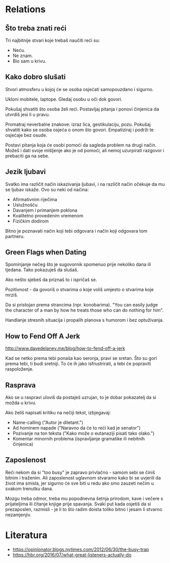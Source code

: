 # Relations

## Što treba znati reći

Tri najbitnije stvari koje trebaš naučiti reći su:
- Neću.
- Ne znam.
- Bio sam u krivu.

## Kako dobro slušati

Stvori atmosferu u kojoj će se osoba osjećati samopouzdano i sigurno.

Ukloni mobitele, laptope. Gledaj osobu u oči dok govori.

Pokušaj shvatiti što osoba želi reći. Postavljaj pitanja i ponovi činjenica da utvrdiš jesi li u pravu.

Promatraj neverbalne znakove: izraz lica, gestikulaciju, pozu. Pokušaj shvatiti kako se osoba osjeća o onom što govori. Empatiziraj i podrži te osjećaje bez osude.

Postavi pitanja koja će osobi pomoći da sagleda problem na drugi način. Možeš i dati svoje mišljenje ako je od pomoći, ali nemoj uzurpirati razgovor i prebaciti ga na sebe.

## Jezik ljubavi

Svatko ima različit način iskazivanja ljubavi, i na različit način očekuje da mu se ljubav iskaže. Ovo su neki od načina:
* Afirmativnim riječima
* Uslužnošću
* Davanjem i primanjem poklona
* Kvalitetno provedenim vremenom
* Fizičkim dodirom

Bitno je poznavati način koji tebi odgovara i način koji odgovara tom partneru.

## Green Flags when Dating

Spominjanje nečeg što je sugovornik spomenuo prije nekoliko dana ili tjedana. Tako pokazuješ da slušaš.

Ako nešto sjebeš da priznaš to i ispričaš se.

Pozitivnost - da govoriš o stvarima o koje voliš umjesto o stvarima koje mrziš.

Da si pristojan prema strancima (npr. konobarima). "You can easily judge the character of a man by how he treats those who can do nothing for him".

Handlanje stresnih situacija i propalih planova s humorom i bez optuživanja.

## How to Fend Off A Jerk

http://www.davedelaney.me/blog/how-to-fend-off-a-jerk

Kad se netko prema tebi ponaša kao seronja, pravi se sretan. Što su gori prema tebi, ti budi sretniji. To će ih jako isfrustrirati, a tebi će popraviti raspoloženje.

## Rasprava

Ako se u raspravi uloviš da postaješ uzrujan, to je dobar pokazatelj da si možda u krivu.

Ako želiš napisati kritiku na nečiji tekst, izbjegavaj:
* Name-calling ("Autor je diletant.")
* Ad hominem napade ("Naravno da će to reći kad je senator")
* Pozivanje na ton teksta ("Kako može o eutanaziji pisati tako olako.")
* Komentar minornih problema (ispravljanje gramatike ili nebitnih činjenica)

## Zaposlenost

Reći nekom da si "too busy" je zapravo privlačno - samom sebi se činiš bitnim i traženim. Ali zaposlenost uglavnom stvaramo kako bi se uvjerili da život ima smisla, jer sigurno će sve biti u redu ako smo zauzeti nečim u svakom trenutku dana.

Mozgu treba odmor, treba mu popodnevna šetnja prirodom, kave i večere s prijateljima ili čitanje knjige prije spavanja. Svaki put kada osjetiš da si prezaposlen, razmisli - je li to što radim doista toliko bitno i jesam li stvarno nezamjenjiv.

# Literatura

* https://opinionator.blogs.nytimes.com/2012/06/30/the-busy-trap
* https://hbr.org/2016/07/what-great-listeners-actually-do

